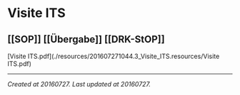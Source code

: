 # Visite ITS
 [[SOP]] [[Übergabe]] [[DRK-StOP]] 
---



[Visite ITS.pdf](./resources/201607271044.3_Visite_ITS.resources/Visite ITS.pdf)

---

_Created at 20160727._
_Last updated at 20160727._



